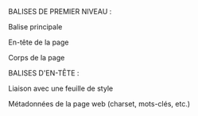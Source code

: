 BALISES DE PREMIER NIVEAU :

<html>

Balise principale

<head>

En-tête de la page

<body>

Corps de la page

BALISES D'EN-TÊTE :

<link />

Liaison avec une feuille de style

<meta />

Métadonnées de la page web (charset, mots-clés, etc.)

<style>

Code CSS

<title>

Titre de la page

BALISES DE STRUCTURATION DE TEXTES : 

<abbr>

Abréviation

<blockquote>

Citation (longue)

<cite>

Citation du titre d'une œuvre ou d'un évènement

<q>

Citation (courte)

<sup>

Exposant

<sub>

Indice

<strong>

Mise en valeur forte

<em>

Mise en valeur normale

<mark>

Mise en valeur visuelle

<h1>

Titre de niveau 1

<h2>

Titre de niveau 2

<h3>

Titre de niveau 3

<h4>

Titre de niveau 4

<h5>

Titre de niveau 5

<h6>

Titre de niveau 6

<img />

Image

<figure>

Figure (image, code, etc.)

<figcaption>

Description de la figure

<audio>

Son

<video>

Vidéo

<source>

Format source pour les balises <audio>  et <video>

<a>

Lien hypertexte

<br />

Retour à la ligne

<p>

Paragraphe

<hr />

Ligne de séparation horizontale

<address>

Adresse de contact

<del>

Texte supprimé

<ins>

Texte inséré

<dfn>

Définition

<kbd>

Saisie clavier

<pre>

Affichage formaté (pour les codes sources)

<progress>

Barre de progression

<time>

Date ou heure

BALISES DE LISTES : 

<ul>

Liste à puces, non numérotée

<ol>

Liste numérotée

<li>

Élément de la liste à puces

<dl>

Liste de définitions

<dt>

Terme à définir

<dd>

Définition du terme

BALISES DE TABLEAUX : 

<table>

Tableau

<caption>

Titre du tableau. Pour le titre d'un tableau. Note : En HTML5, l'attribut "summary" de la balise "table' n'est plus valide et ne doit pas être utilisé.
attributs

<tr>

Ligne de tableau

<th>

Cellule d'en-tête

<td>

Cellule

<thead>

Section de l'en-tête du tableau

<tbody>

Section du corps du tableau

<tfoot>

Section du pied du tableau

BALISES DE FORMULAIRE : 

<form>

Formulaire

<fieldset>

Groupe de champs

<legend>

Titre d'un groupe de champs

<label>

Libellé d'un champ

<input />

Champ de formulaire (texte, mot de passe, case à cocher, bouton, etc.)

<textarea>

Zone de saisie multiligne

<select>

Liste déroulante

<option>

Élément d'une liste déroulante

<optgroup>

Groupe d'éléments d'une liste déroulante

BALISES SELECTIONNANTES : 

<header>

En-tête

<nav>

Liens principaux de navigation

<footer>

Pied de page

<section>

Section de page. Utilisée pour regrouper des éléments différents, mais partageant la même thématique Cette balise est le plus souvent utilisé avec un header.

<article>

Article (contenu autonome)

<aside>

Informations complémentaires

BALISES GENERIQUES : 

<span>

Balise générique de type inline

<div>

Balise générique de type block

AUTRES BALISES (HTML 5) : 

<area>

Définie une zone ou plusieurs zones pour une carte image. Cette balise s'utilise toujours avec la balise <map>.

<b>

Utilisé dans un paragraphe pour une partie de texte en gras, sémantiquement faible, on lui préférera la balise <strong> pour donner de l'importance au texte.

<base>

Cette balise permet de définir l'URL de base (l'utilisation de cette balise est parfois controversée).

<bdo>

Utilisé pour la direction d'un texte. Attention, l'attribut "dir" à une valeur sémantique différente pour cette balise.

<bdi>

Utilisé pour la direction d'un texte.Attention, l'attribut "dir" à une valeur sémantique différente pour cette balise.

<blockquote>

Pour une longue citation venant d'une source externe, l'adresse de la source peut-être indiquée dans l'attribut "cite". Dans le cas d'un forum de discussion ou d'un blog, un utilisateur peut utiliser cette balise pour citer le commentaire d'un autre utilisateur. Nous n'utiliserons pas cette balise pour un dialogue. Confusion possible avec la balise <q>.

<button>

Pour un bouton. il peut être utilisé comme commande.

<canvas>

Pour créer un graphique avec la possibilité de l'animer avec du JavaScript.

<cite>

Utilisée pour le titre d'une oeuvre, d'un document ou d'un évènement. Cette balise peut-être peut-être utilisée conjointement avec la balise <q>. Cette balise ne peut être utilisée pour une personne.

<code>

Pour déclarer du code informatique. On peut l'utiliser à l'intérieur de la balise <pre> pour du texte pré formaté. On recommande d'utiliser une classe avec le nom du langage informatique cité dans cette balise. On peut ajouter un classe pour décrire le type de langage utilisé dans la balise exemple : <code class="language-javascript">. Confusion possible avec la balise <samp>.

<col>

Utilisé pour créer des colonnes dans un tableau.

<colgroup>

Utilisé pour créer des groupes de colonnes dans un tableau.

<command>

Cette balise est utilisée comme un bouton, un radiobutton, ou un checkbox. Elle ne peut être visible qu'à l'intérieur de la balise <menu>, dans le cas contraire, elle ne sera pas visible et utilisée comme raccourcis clavier. Attention, l'attribut "title" à une valeur sémantique différente pour cette balise.

<datalist>

Pour une liste déroulante.

<dd>

Pour la description d'une définition, s'utilise avec la balise <dl>.

<details> 

Pour apporter des détails sur Widget, il peut être utilisé pour cacher/afficher des informations complémentaires. Il peut être le conteneur de la balise <summary>.

<dfn>

Représente le terme d'une définition, on l'utilise dans un paragraphe ou une liste de définitions. On peut utiliser cette balise conjointement avec <abbr>. Dans la même section, il est possible de créer un lien pointant sur cette définition, utile pour la création d'infobulle par exemple.

<dl>

Pour une liste de définitions. Confusion possible : cette balise ne peut être utilisée pour créer des dialogues, les balises <p> restant appropriées.

<dt>

Pour déclarer une définition, s'utilise avec la balise <dl>.

<em>

Utilisé dans un paragraphe pour mettre une partie de texte en emphase.

<fieldset>

Pour regrouper des éléments d'un formulaire.

<hr>

Permets de créer une ligne de séparation.

<iframe>

Pour créer une sous-fenêtre.

<ins>

Pour insérer un nouveau texte dans un document révisé. On peut utiliser cette balise avec <del> qui permet d'indiquer qu'une portion de texte n'est plus valable.

<keygen>

L'élément keygen représente un contrôle de générateur de clé stockée dans "keystore local".

<kbd>

Lorsque le texte est utilisé pour définir des actions au clavier.

<legend>

Titre du fieldset auquel il se rapporte.

<link>

Permets de lier une ressource externe à la page HTML. Attention l'attribut "title" à une valeur sémantique différente.

<main>

Pour déclarer "LE" contenu important d’une page HTML, cette balise ne peut donc être utilisée qu’une fois par page -> ce qui veut dire que le header principal ainsi que le footer principal sont des parties différentes. Les balises <article> , <aside> , <footer> , <header> ou <nav> ne peuvent pas contenir la balise <main>, par contre, on peut mettre ces balises à l'intérieur de <main>, là, il n'y a pas de soucis.

<map>

Utilisée pour créer une carte d'image avec des zones réactives. L'attribut "name" est obligatoirement requis.

<mark>

Pour marquer du texte, par exemple surligner un résultat de recherche. On stylisera cette balise en CSS.

<menu>

Pour une liste de commande. Confusion possible avec la balise <nav>.

<meta>

Permets d'ajouter des métas à la page HTML.

<meter>

Pour les mesures.

<noscript>

Utilisée pour indiquer un message dans le cas où JavaScript serait désactivé.

<object>

Pour déclarer un objet.

<optgroup>

Pour grouper des informations dans une liste déroulante.

<option>

Pour déclarer un item dans une liste déroulante. Peut-être utilisé comme "commands".

<output>

Représente le résultat d'un calcul.

<param>

Pour paramétrer un objet.

<pre>

Ecrire un texte préformaté. L'utilisation de la balise <p> n'est pas obligatoire. Peut-être lui même le conteneur de la balise <code>.

<progress>

Pour une barre de progression.

<samp>

Utilisée dans un paragraphe pour écrire un échantillon de code. Confusion possible avec la balise <code>.

<script>

Pour ajouter un script internet ou externe.

<select>

Pour une liste déroulante.

<small>

La balise small est utilisée comme contenu relatif mais non essentiel. On utilisera pour déclarer un copyright, des disclaimers, des mises en garde...

<style>

Permets de définir un style dans le document HTML. Attention, l'attribut title à une valeur sémantique différente pour cette balise.

<sub>

Déclarer un indice : Petit caractère placé en bas et à droite d'un autre caractère.

<sup>

Déclarer un exposant : petit caractère placé en haut et à droite d'un autre caractère.

<textarea>

Pour a champ de saisi.

<var>

Pour déclarer une variable.

<wbr>

Balise non fermante à utiliser à l'intérieur d'un mot long pour forcer un retour à la ligne.